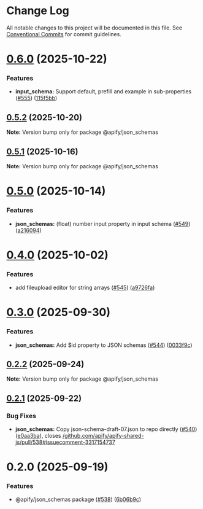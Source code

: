 # Change Log

All notable changes to this project will be documented in this file.
See [Conventional Commits](https://conventionalcommits.org) for commit guidelines.

# [0.6.0](https://github.com/apify/apify-shared-js/compare/@apify/json_schemas@0.5.2...@apify/json_schemas@0.6.0) (2025-10-22)


### Features

* **input_schema:** Support default, prefill and example in sub-properties ([#555](https://github.com/apify/apify-shared-js/issues/555)) ([115f5bb](https://github.com/apify/apify-shared-js/commit/115f5bbc4e5d8850794d97615842c6fe7b2e8084))





## [0.5.2](https://github.com/apify/apify-shared-js/compare/@apify/json_schemas@0.5.1...@apify/json_schemas@0.5.2) (2025-10-20)

**Note:** Version bump only for package @apify/json_schemas





## [0.5.1](https://github.com/apify/apify-shared-js/compare/@apify/json_schemas@0.5.0...@apify/json_schemas@0.5.1) (2025-10-16)

**Note:** Version bump only for package @apify/json_schemas





# [0.5.0](https://github.com/apify/apify-shared-js/compare/@apify/json_schemas@0.4.0...@apify/json_schemas@0.5.0) (2025-10-14)


### Features

* **json_schemas:** (float) number input property in input schema ([#549](https://github.com/apify/apify-shared-js/issues/549)) ([a216094](https://github.com/apify/apify-shared-js/commit/a21609404aaa1fe5be1cc9f830afdcaca3521824))





# [0.4.0](https://github.com/apify/apify-shared-js/compare/@apify/json_schemas@0.3.0...@apify/json_schemas@0.4.0) (2025-10-02)


### Features

* add fileupload editor for string arrays ([#545](https://github.com/apify/apify-shared-js/issues/545)) ([a9726fa](https://github.com/apify/apify-shared-js/commit/a9726faeaa8e11856f2561c28ca13585e1932007))





# [0.3.0](https://github.com/apify/apify-shared-js/compare/@apify/json_schemas@0.2.2...@apify/json_schemas@0.3.0) (2025-09-30)


### Features

* **json_schemas:** Add $id property to JSON schemas ([#544](https://github.com/apify/apify-shared-js/issues/544)) ([0033f9c](https://github.com/apify/apify-shared-js/commit/0033f9cb09d7d748840fd0be35b9572b75ed458d))





## [0.2.2](https://github.com/apify/apify-shared-js/compare/@apify/json_schemas@0.2.1...@apify/json_schemas@0.2.2) (2025-09-24)

**Note:** Version bump only for package @apify/json_schemas





## [0.2.1](https://github.com/apify/apify-shared-js/compare/@apify/json_schemas@0.2.0...@apify/json_schemas@0.2.1) (2025-09-22)


### Bug Fixes

* **json_schemas:** Copy json-schema-draft-07.json to repo directly ([#540](https://github.com/apify/apify-shared-js/issues/540)) ([e0aa3ba](https://github.com/apify/apify-shared-js/commit/e0aa3ba4a07f6c289234879a1d3ffa8b24f23a56)), closes [/github.com/apify/apify-shared-js/pull/538#issuecomment-3317154737](https://github.com//github.com/apify/apify-shared-js/pull/538/issues/issuecomment-3317154737)





# 0.2.0 (2025-09-19)


### Features

* @apify/json_schemas package ([#538](https://github.com/apify/apify-shared-js/issues/538)) ([6b06b9c](https://github.com/apify/apify-shared-js/commit/6b06b9c1fbf04066f1726e8dbdd345bf1f54b4e4))
